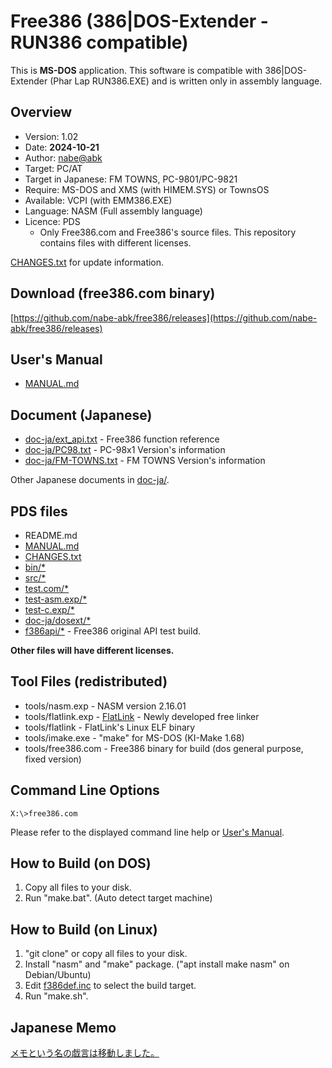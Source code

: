 # Free386 (386|DOS-Extender - RUN386 compatible)

This is **MS-DOS** application.
This software is compatible with 386|DOS-Extender (Phar Lap RUN386.EXE)
 and is written only in assembly language.

## Overview

* Version: 1.02
* Date: **2024-10-21**
* Author: [nabe@abk](https://twitter.com/nabe_abk)
* Target: PC/AT
* Target in Japanese: FM TOWNS, PC-9801/PC-9821
* Require: MS-DOS and XMS (with HIMEM.SYS) or TownsOS
* Available: VCPI (with EMM386.EXE)
* Language: NASM (Full assembly language)
* Licence: PDS
	* Only Free386.com and Free386's source files. This repository contains files with different licenses.

[CHANGES.txt](CHANGES.txt) for update information.

## Download (free386.com binary)

[https://github.com/nabe-abk/free386/releases](https://github.com/nabe-abk/free386/releases)

## User's Manual

* [MANUAL.md](MANUAL.md)

## Document (Japanese)

* [doc-ja/ext_api.txt](doc-ja/ext_api.txt)   - Free386 function reference
* [doc-ja/PC98.txt](doc-ja/PC98.txt)         - PC-98x1 Version's information
* [doc-ja/FM-TOWNS.txt](doc-ja/FM-TOWNS.txt) - FM TOWNS Version's information

Other Japanese documents in [doc-ja/](doc-ja/).

## PDS files

- README.md
- [MANUAL.md](MANUAL.md)
- [CHANGES.txt](CHANGES.txt)
- [bin/*](bin/)
- [src/*](src/)
- [test.com/*](test.com/)
- [test-asm.exp/*](test-asm.exp/)
- [test-c.exp/*](test-c.exp/)
- [doc-ja/dosext/*](doc-ja/dosext/)
- [f386api/*](f386api/) - Free386 original API test build.

**Other files will have different licenses.**

## Tool Files (redistributed)

* tools/nasm.exp     - NASM version 2.16.01
* tools/flatlink.exp - [FlatLink](https://github.com/nabe-abk/flatlink) - Newly developed free linker
* tools/flatlink     - FlatLink's Linux ELF binary
* tools/imake.exe    - "make" for MS-DOS (KI-Make 1.68)
* tools/free386.com  - Free386 binary for build (dos general purpose, fixed version)

## Command Line Options

```
X:\>free386.com
```

Please refer to the displayed command line help or [User's Manual](MANUAL.md).

## How to Build (on DOS)

1. Copy all files to your disk.
2. Run "make.bat". (Auto detect target machine)

## How to Build (on Linux)

1. "git clone" or copy all files to your disk.
2. Install "nasm" and "make" package. ("apt install make nasm" on Debian/Ubuntu)
3. Edit [f386def.inc](src/f386def.inc) to select the build target.
4. Run "make.sh".

## Japanese Memo

[メモという名の戯言は移動しました。](doc-ja/memo.md)

